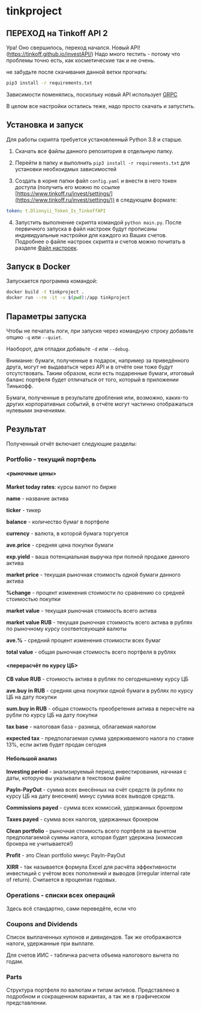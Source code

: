 # tinkproject

## ПЕРЕХОД на Tinkoff API 2
Ура! Оно свершилось, переход начался. Новый API! (https://tinkoff.github.io/investAPI/)
Надо много тестить - потому что проблемы точно есть, как косметические так и не очень.

не забудьте после скачивания данной ветки прогнать:

```bash
pip3 install -r requirements.txt 
```

Зависимости поменялись, поскольку новый API использует [GRPC](https://grpc.io)

В целом все настройки остались теже, надо просто скачать и запустить.

## Установка и запуск

Для работы скрипта требуется установленный Python 3.8 и старше.

1. Скачать все файлы данного репозитория в отдельную папку.

2. Перейти в папку и выполнить `pip3 install -r requirements.txt` для установки необхоидмых зависимостей

3. Создать в корне папки файл `config.yaml` и внести в него токен доступа (получить его можно по ссылке [https://www.tinkoff.ru/invest/settings/](https://www.tinkoff.ru/invest/settings/)) в следующем формате:

```yaml
token: t.Dlinnyii_Token_Is_TinkoffAPI
```

4. Запустить выполнение скрипта командой `python main.py`. После первичного запуска в файл настроек будут прописаны индивидуальные настройки для каждого из Ваших счетов. Подробнее о файле настроек скрипта и счетов можно почитать в разделе [Файл настроек](docs/configuration.md).

## Запуск в Docker

Запускается программа командой:

```bash
docker build -t tinkproject .
docker run --rm -it -v $(pwd):/app tinkproject
```

## Параметры запуска

Чтобы не печатать логи, при запуске через командную строку добавьте опцию `-q` или `--quiet`.

Наоборот, для отладки добавьте `-d` или `--debug`.

Внимание: бумаги, полученные в подарок, например за приведённого друга, могут не выдаваться через API и в отчёте они тоже будут отсутствовать. Таким образом, если есть подаренные бумаги, итоговый баланс портфеля будет отличаться от того, который в приложении Тинькофф.

Бумаги, полученные в результате дробления или, возможно, каких-то других корпоративных событий, в отчёте могут частично отображаться нулевыми значениями.

## Результат

Полученный отчёт включает следующие разделы:

### Portfolio - текущий портфель

#### <рыночные цены>

**Market today rates**: курсы валют по бирже

**name** - название актива

**ticker** - тикер

**balance** - количество бумаг в портфеле

**currency** - валюта, в которой бумага торгуется

**ave.price** - средняя цена покупки бумаги

**exp.yield** - ваша потенциальная выручка при полной продаже данного актива

**market price** - текущая рыночная стоимость одной бумаги данного актива

**%change** - процент изменения стоимости по сравнению со средней стоимостью покупки

**market value** - текущая рыночная стоимость всего актива

**market value RUB** - текущая рыночная стоимость всего актива в рублях по рыночному курсу соответсвующей валюты

**ave.%** - средний процент изменения стоимости всех бумаг

**total value** - общая рыночная стоимость всего портфеля в рублях

#### <перерасчёт по курсу ЦБ>

**CB value RUB** - стоимость актива в рублях по сегодняшнему курсу ЦБ

**ave.buy in RUB** - средняя цена покупки одной бумаги в рублях по курсу ЦБ на дату покупки

**sum.buy in RUB** - общая стоимость преобретения актива в пересчёте на рубли по курсу ЦБ на дату покупки

**tax base** - налоговая база - разница, облагаемая налогом

**expected tax** - предполагаемая сумма удерживаемого налога по ставке 13%, если актив будет продан сегодня

#### Небольшой анализ

**Investing period** - анализируемый период инвестирования, начниая с даты, которую вы указывали в текстовом файле

**PayIn-PayOut** - сумма всех внесённых на счёт средств (в рублях по курсу ЦБ на дату внесения) минус сумма всех выводов средств.

**Commissions payed** - сумма всех комиссий, удержанных брокером

**Taxes payed** - сумма всех налогов, удержанных брокером

**Clean portfolio** - рыночная стоимость всего портфеля за вычетом предполагаемой суммы налога, которая будет удержана (комиссия брокера не учитывается!)

**Profit** - это Clean portfolio минус PayIn-PayOut

**XIRR** - так называется формула Excel для расчёта эффективности инвестиций с учётом всех пополнений и выводов (irregular internal rate of return). Считается в процентах годовых.

### Operations - списки всех операций

Здесь всё стандартно, сами переведёте, если что

### Coupons and Dividends

Список выплаченных купонов и дивидендов. Так же отображаются налоги, удержанные при выплате.

Для счетов ИИС - табличка расчета объема налогового вычета по годам.

### Parts

Структура портфеля по валютам и типам активов. Представлено в подробном и сокращенном вариантах, а так же в графическом представлении.
